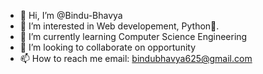- 👋 Hi, I’m @Bindu-Bhavya
- 👀 I’m interested in Web developement, Python🐍.
- 🌱 I’m currently learning Computer Science Engineering
- 💞️ I’m looking to collaborate on opportunity
- 📫 How to reach me email: bindubhavya625@gmail.com

<!---
Bindu-Bhavya/Bindu-Bhavya is a ✨ special ✨ repository because its `README.md` (this file) appears on your GitHub profile.
You can click the Preview link to take a look at your changes.
--->
